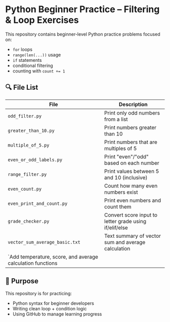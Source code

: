 # Python Beginner Practice – Filtering & Loop Exercises

This repository contains beginner-level Python practice problems focused on:

- `for` loops
- `range(len(...))` usage
- `if` statements
- conditional filtering
- counting with `count += 1`

## 🔍 File List

| File | Description |
|------|-------------|
| `odd_filter.py` | Print only odd numbers from a list |
| `greater_than_10.py` | Print numbers greater than 10 |
| `multiple_of_5.py` | Print numbers that are multiples of 5 |
| `even_or_odd_labels.py` | Print "even"/"odd" based on each number |
| `range_filter.py` | Print values between 5 and 10 (inclusive) |
| `even_count.py` | Count how many even numbers exist |
| `even_print_and_count.py` | Print even numbers and count them |
| `grade_checker.py` | Convert score input to letter grade using if/elif/else |
| `vector_sum_average_basic.txt` | Text summary of vector sum and average calculation |
| `Add temperature, score, and average calculation functions |
## 📝 Purpose

This repository is for practicing:
- Python syntax for beginner developers
- Writing clean loop + condition logic
- Using GitHub to manage learning progress
